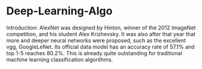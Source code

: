 # Deep-Learning-Algo


Introduction:
AlexNet was designed by Hinton, winner of the 2012 ImageNet competition, and his student Alex Krizhevsky. It was also after that year that more and deeper neural networks were proposed, such as the excellent vgg, GoogleLeNet. Its official data model has an accuracy rate of 57.1% and top 1-5 reaches 80.2%. This is already quite outstanding for traditional machine learning classification algorithms.
